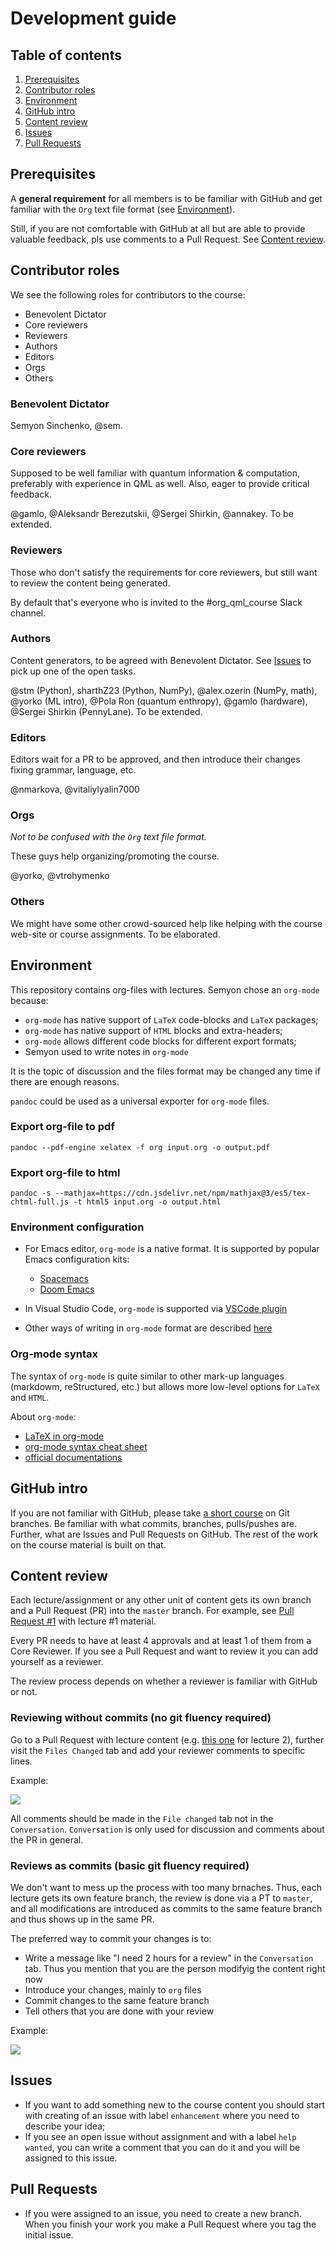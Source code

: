 # Development guide

## Table of contents

1. [Prerequisites](#prerequisites)
1. [Contributor roles](#contributor-roles)
1. [Environment](#environment)
1. [GitHub intro](#github-intro)
1. [Content review](#content-review)
1. [Issues](#issues)
1. [Pull Requests](#pull-requests)


## Prerequisites

A **general requirement** for all members is to be familiar with GitHub and get familiar with the `Org` text file format (see [Environment](#environment)).

Still, if you are not comfortable with GitHub at all but are able to provide valuable feedback, pls use comments to a Pull Request. See [Content review](#content-review).

## Contributor roles

We see the following roles for contributors to the course:

- Benevolent Dictator
- Core reviewers
- Reviewers
- Authors
- Editors
- Orgs 
- Others



### Benevolent Dictator

Semyon Sinchenko, @sem.

### Core reviewers

Supposed to be well familiar with quantum information & computation, preferably with experience in QML as well. Also, eager to provide critical feedback. 

@gamlo, @Aleksandr Berezutskii, @Sergei Shirkin, @annakey. To be extended.

### Reviewers

Those who don't satisfy the requirements for core reviewers, but still want to review the content being generated. 

By default that's everyone who is invited to the #org\_qml\_course Slack channel.

### Authors

Content generators, to be agreed with Benevolent Dictator. See [Issues](https://github.com/SemyonSinchenko/qmlcourse.ai/issues) to pick up one of the open tasks.  

@stm (Python), sharthZ23 (Python, NumPy), @alex.ozerin (NumPy, math), @yorko (ML intro), @Pola Ron (quantum enthropy), @gamlo (hardware), @Sergei Shirkin (PennyLane). To be extended.

### Editors

Editors wait for a PR to be approved, and then introduce their changes fixing grammar, language, etc. 

@nmarkova, @vitaliylyalin7000

### Orgs

_Not to be confused with the `Org` text file format._ 

These guys help organizing/promoting the course. 

@yorko, @vtrohymenko


### Others

We might have some other crowd-sourced help like helping with the course web-site or course assignments. To be elaborated.  

## Environment

This repository contains org-files with lectures. Semyon chose an `org-mode` because:

- `org-mode` has native support of `LaTeX` code-blocks and `LaTeX` packages;
- `org-mode` has native support of `HTML` blocks and extra-headers;
- `org-mode` allows different code blocks for different export formats;
- Semyon used to write notes in `org-mode`

It is the topic of discussion and the files format may be changed any time if there are enough reasons.

`pandoc` could be used as a universal exporter for `org-mode` files.

### Export org-file to pdf

`pandoc --pdf-engine xelatex -f org input.org -o output.pdf`

### Export org-file to html

`pandoc -s --mathjax=https://cdn.jsdelivr.net/npm/mathjax@3/es5/tex-chtml-full.js -t html5 input.org -o output.html`

### Environment configuration

- For Emacs editor, `org-mode` is a native format. It is supported by popular Emacs configuration kits:

  - [Spacemacs](https://www.spacemacs.org/)
  - [Doom Emacs](https://github.com/hlissner/doom-emacs)

- In Visual Studio Code, `org-mode` is supported via [VSCode plugin](https://github.com/vscode-org-mode/vscode-org-mode)
- Other ways of writing in `org-mode` format are described [here](https://opensource.com/article/19/1/productivity-tool-org-mode)

### Org-mode syntax

The syntax of `org-mode` is quite similar to other mark-up languages (markdowm, reStructured, etc.) but allows more low-level options for `LaTeX` and `HTML`.

About `org-mode`:

- [LaTeX in org-mode](https://opensource.com/article/20/4/emacs-org-mode)
- [org-mode syntax cheat sheet](https://nhigham.com/2017/11/02/org-mode-syntax-cheat-sheet/)
- [official documentations](https://orgmode.org/org.html)


## GitHub intro

If you are not familiar with GitHub, please take [a short course](https://learngitbranching.js.org/) on Git branches. Be familiar with what commits, branches, pulls/pushes are. Further, what are Issues and Pull Requests on GitHub. The rest of the work on the course material is built on that.


## Content review

Each lecture/assignment or any other unit of content gets its own branch and a Pull Request (PR) into the `master` branch. For example, see [Pull Request #1](https://github.com/SemyonSinchenko/qmlcourse.ai/pull/1) with lecture #1 material. 

Every PR needs to have at least 4 approvals and at least 1 of them from a Core Reviewer. If you see a Pull Request and want to review it you can add yourself as a reviewer.

The review process depends on whether a reviewer is familiar with GitHub or not.

### Reviewing without commits (no git fluency required)
Go to a Pull Request with lecture content (e.g. [this one](https://github.com/SemyonSinchenko/qmlcourse.ai/pull/3/files) for lecture 2), further visit the `Files Changed` tab and add your reviewer comments to specific lines. 

Example:

<img src="https://habrastorage.org/webt/3m/zv/wv/3mzvwvnqmeatuuyvob5qpvfvobk.png" />

All comments should be made in the `File changed` tab not in the `Conversation`. `Conversation` is only used for discussion and comments about the PR in general.

### Reviews as commits (basic git fluency required)

We don't want to mess up the process with too many brnaches. Thus, each lecture gets its own feature branch, the review is done via a PT to `master`, and all modifications are introduced as commits to the same feature branch and thus shows up in the same PR. 

The preferred way to commit your changes is to:

 - Write a message like "I need 2 hours for a review" in the `Conversation` tab. Thus you mention that you are the person modifyig the content right now
 - Introduce your changes, mainly to `org` files
 - Commit changes to the same feature branch 
 - Tell others that you are done with your review

Example:
 
 <img src="https://habrastorage.org/webt/1f/fa/ob/1ffaobyn99cuc58fa19pvse_pvw.png" />

 


## Issues

- If you want to add something new to the course content you should start with creating of an issue with label `enhancement` where you need to describe your idea;
- If you see an open issue without assignment and with a label `help wanted`, you can write a comment that you can do it and you will be assigned to this issue.

## Pull Requests

- If you were assigned to an issue, you need to create a new branch. When you finish your work you make a Pull Request where you tag the initial issue.
